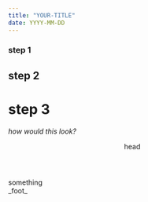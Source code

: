 ```yaml
---
title: "YOUR-TITLE"
date: YYYY-MM-DD
---
```

### step 1
## step 2
# step 3
_how would this look?_

<header>
  head
  
</header>
something
<footer>
_foot_
</footer>
